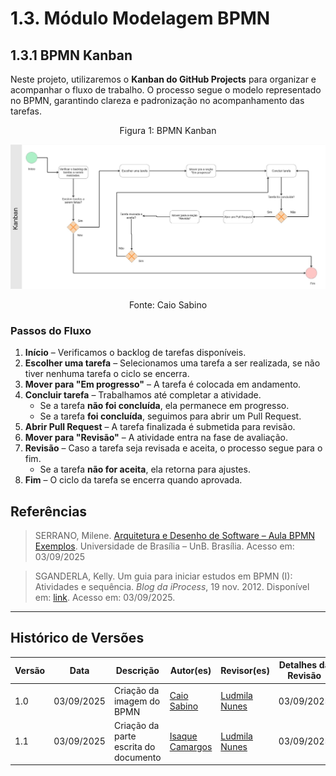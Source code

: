 # 1.3. Módulo Modelagem BPMN

## 1.3.1 BPMN Kanban

Neste projeto, utilizaremos o **Kanban do GitHub Projects** para organizar e acompanhar o fluxo de trabalho. O processo segue o modelo representado no BPMN, garantindo clareza e padronização no acompanhamento das tarefas.

<p align="center" style="font-size: 12;">
Figura 1: BPMN Kanban
</p>

![BPMN Kanban](/../assets/AquiTemFCTE_BPMN_Kanban_Caio_Isaque.jpg)


<p align="center" style="font-size: 12;">
Fonte: Caio Sabino
</p>

### Passos do Fluxo

1. **Início** – Verificamos o backlog de tarefas disponíveis.  
2. **Escolher uma tarefa** – Selecionamos uma tarefa a ser realizada, se não tiver nenhuma tarefa o ciclo se encerra.  
3. **Mover para "Em progresso"** – A tarefa é colocada em andamento.  
4. **Concluir tarefa** – Trabalhamos até completar a atividade.  
   - Se a tarefa **não foi concluída**, ela permanece em progresso.  
   - Se a tarefa **foi concluída**, seguimos para abrir um Pull Request.  
5. **Abrir Pull Request** – A tarefa finalizada é submetida para revisão.  
6. **Mover para "Revisão"** – A atividade entra na fase de avaliação.  
7. **Revisão** – Caso a tarefa seja revisada e aceita, o processo segue para o fim.  
   - Se a tarefa **não for aceita**, ela retorna para ajustes.  
8. **Fim** – O ciclo da tarefa se encerra quando aprovada.



## Referências 

> SERRANO, Milene. [Arquitetura e Desenho de Software – Aula BPMN Exemplos](https://aprender3.unb.br/pluginfile.php/3178527/mod_page/content/2/Arquitetura%20e%20Desenho%20de%20software%20-%20Aula%20BPMN%20Exemplos%20-%20Profa.%20Milene.pdf). Universidade de Brasília – UnB. Brasília. Acesso em: 03/09/2025

> SGANDERLA, Kelly. Um guia para iniciar estudos em BPMN (I): Atividades e sequência. *Blog da iProcess*, 19 nov. 2012. Disponível em: [link](https://blog.iprocess.com.br/2012/11/um-guia-para-iniciar-estudos-em-bpmn-i-atividades-e-sequencia). Acesso em: 03/09/2025.


---

## Histórico de Versões
| Versão | Data | Descrição | Autor(es) | Revisor(es) | Detalhes da Revisão |
| -- | -- | -- | -- | -- | -- |
| 1.0 | 03/09/2025 | Criação da imagem do BPMN  | [Caio Sabino](https://github.com/caiomsabino) | [Ludmila Nunes](https://github.com/ludmilaaysha) | 03/09/2025|
| 1.1 | 03/09/2025 | Criação da parte escrita do documento  | [Isaque Camargos](https://github.com/isaqzin) | [Ludmila Nunes](https://github.com/ludmilaaysha) | 03/09/2025 |